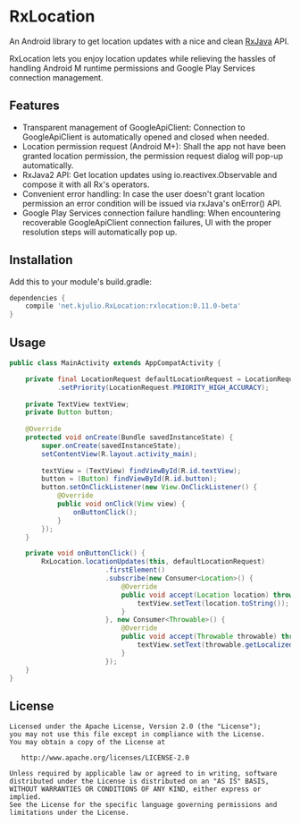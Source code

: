 # RxLocation

An Android library to get location updates with a nice and clean [RxJava](https://github.com/ReactiveX/RxJava) API.

RxLocation lets you enjoy location updates while relieving the hassles of handling Android M runtime permissions and Google Play Services connection management.

## Features
 - Transparent management of GoogleApiClient: Connection to GoogleApiClient is automatically opened and closed when needed.
 - Location permission request (Android M+): Shall the app not have been granted location permission, the permission request dialog will pop-up automatically.
 - RxJava2 API: Get location updates using io.reactivex.Observable and compose it with all Rx's operators.
 - Convenient error handling: In case the user doesn't grant location permission an error condition will be issued via rxJava's onError() API.
 - Google Play Services connection failure handling: When encountering recoverable GoogleApiClient connection failures, UI with the proper resolution steps will automatically pop up. 

## Installation

Add this to your module's build.gradle:

```groovy
dependencies {
    compile 'net.kjulio.RxLocation:rxlocation:0.11.0-beta'
}
```

## Usage

```java
public class MainActivity extends AppCompatActivity {

    private final LocationRequest defaultLocationRequest = LocationRequest.create()
            .setPriority(LocationRequest.PRIORITY_HIGH_ACCURACY);
            
    private TextView textView;
    private Button button;
    
    @Override
    protected void onCreate(Bundle savedInstanceState) {
        super.onCreate(savedInstanceState);
        setContentView(R.layout.activity_main);
        
        textView = (TextView) findViewById(R.id.textView);
        button = (Button) findViewById(R.id.button);
        button.setOnClickListener(new View.OnClickListener() {
            @Override
            public void onClick(View view) {
                onButtonClick();
            }
        });
    }

    private void onButtonClick() {
        RxLocation.locationUpdates(this, defaultLocationRequest)
                        .firstElement()
                        .subscribe(new Consumer<Location>() {
                            @Override
                            public void accept(Location location) throws Exception {
                                textView.setText(location.toString());
                            }
                        }, new Consumer<Throwable>() {
                            @Override
                            public void accept(Throwable throwable) throws Exception {
                                textView.setText(throwable.getLocalizedMessage());
                            }
                        });
    }
}
```

## License

    Licensed under the Apache License, Version 2.0 (the "License");
    you may not use this file except in compliance with the License.
    You may obtain a copy of the License at

       http://www.apache.org/licenses/LICENSE-2.0

    Unless required by applicable law or agreed to in writing, software
    distributed under the License is distributed on an "AS IS" BASIS,
    WITHOUT WARRANTIES OR CONDITIONS OF ANY KIND, either express or implied.
    See the License for the specific language governing permissions and
    limitations under the License.
